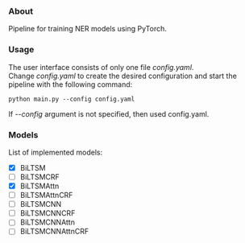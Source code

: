 ### About
Pipeline for training NER models using PyTorch.

### Usage
The user interface consists of only one file *config.yaml*.<br/>
Change *config.yaml* to create the desired configuration and start the pipeline with the following command:
```
python main.py --config config.yaml
```
If *--config* argument is not specified, then used config.yaml.

### Models
List of implemented models:
- [x] BiLTSM
- [ ] BiLTSMCRF
- [x] BiLTSMAttn
- [ ] BiLTSMAttnCRF
- [ ] BiLTSMCNN
- [ ] BiLTSMCNNCRF
- [ ] BiLTSMCNNAttn
- [ ] BiLTSMCNNAttnCRF

<!--
# TODO: add model results
-->
